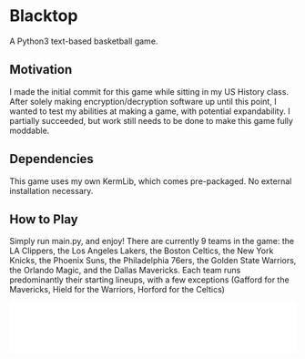 # Blacktop

A Python3 text-based basketball game.

## Motivation
I made the initial commit for this game while sitting in my US History class. After solely making encryption/decryption software up until this point, I wanted to test my abilities at making a game, with potential expandability. I partially succeeded, but work still needs to be done to make this game fully moddable.

## Dependencies
This game uses my own KermLib, which comes pre-packaged. No external installation necessary.

## How to Play
Simply run main.py, and enjoy!
There are currently 9 teams in the game: the LA Clippers, the Los Angeles Lakers, the Boston Celtics, the New York Knicks, the Phoenix Suns, the Philadelphia 76ers, the Golden State Warriors, the Orlando Magic, and the Dallas Mavericks. 
Each team runs predominantly their starting lineups, with a few exceptions (Gafford for the Mavericks, Hield for the Warriors, Horford for the Celtics)

![kermitine](https://github.com/kermitine/kermitine/blob/b523c5954ea8820f70eb6ff786f2dbec7ce08955/images/kermitine.png)
